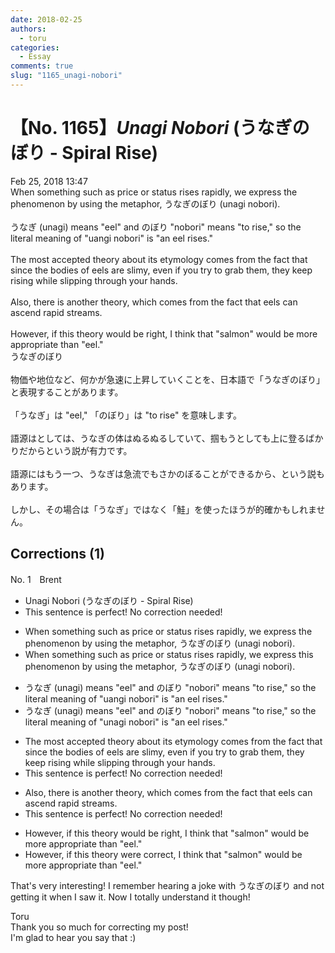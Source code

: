 ```yaml
---
date: 2018-02-25
authors:
  - toru
categories:
  - Essay
comments: true
slug: "1165_unagi-nobori"
---
```


# 【No. 1165】<strong><em>Unagi Nobori</em></strong> (うなぎのぼり - Spiral Rise)
<div class="date">Feb 25, 2018 13:47</div>
<div id="post"><div id="body_show_ori">
When something such as price or status rises rapidly, we express the phenomenon by using the metaphor, うなぎのぼり (unagi nobori).<br/><br/>うなぎ (unagi) means "eel" and のぼり "nobori" means "to rise," so the literal meaning of "uangi nobori" is "an eel rises."<br/><br/>The most accepted theory about its etymology comes from the fact that since the bodies of eels are slimy, even if you try to grab them, they keep rising while slipping through your hands.<br/><br/>Also, there is another theory, which comes from the fact that eels can ascend rapid streams.<br/><br/>However, if this theory would be right, I think that "salmon" would be more appropriate than "eel."
</div></div>

<!-- more -->

<div id="post_ja"><div id="body_show_mo">
うなぎのぼり<br/><br/>物価や地位など、何かが急速に上昇していくことを、日本語で「うなぎのぼり」と表現することがあります。<br/><br/>「うなぎ」は "eel," 「のぼり」は "to rise" を意味します。<br/><br/>語源はとしては、うなぎの体はぬるぬるしていて、掴もうとしても上に登るばかりだからという説が有力です。<br/><br/>語源にはもう一つ、うなぎは急流でもさかのぼることができるから、という説もあります。<br/><br/>しかし、その場合は「うなぎ」ではなく「鮭」を使ったほうが的確かもしれません。
</div></div>

## Corrections (1)
<div id="block"><div class="first_name"> No. 1　<span class="just_name">Brent</span></div><div id="block2">
<ul class="correction_field">
<li class="incorrect">Unagi Nobori (うなぎのぼり - Spiral Rise)</li>
<li class="corrected perfect">This sentence is perfect! No correction needed!</li>
</ul>
<ul class="correction_field">
<li class="incorrect">When something such as price or status rises rapidly, we express the phenomenon by using the metaphor, うなぎのぼり (unagi nobori).</li>
<li class="corrected correct">
When something such as price or status rises rapidly, we express <span class="f_blue">this</span> phenomenon by using the metaphor, うなぎのぼり (unagi nobori).
</li>
</ul>
<ul class="correction_field">
<li class="incorrect">うなぎ (unagi) means "eel" and のぼり "nobori" means "to rise," so the literal meaning of "uangi nobori" is "an eel rises."</li>
<li class="corrected correct">
うなぎ (unagi) means "eel" and のぼり "nobori" means "to rise," so the literal meaning of "u<span class="f_blue">na</span>gi nobori" is "an eel rises."
</li>
</ul>
<ul class="correction_field">
<li class="incorrect">The most accepted theory about its etymology comes from the fact that since the bodies of eels are slimy, even if you try to grab them, they keep rising while slipping through your hands.</li>
<li class="corrected perfect">This sentence is perfect! No correction needed!</li>
</ul>
<ul class="correction_field">
<li class="incorrect">Also, there is another theory, which comes from the fact that eels can ascend rapid streams.</li>
<li class="corrected perfect">This sentence is perfect! No correction needed!</li>
</ul>
<ul class="correction_field">
<li class="incorrect">However, if this theory would be right, I think that "salmon" would be more appropriate than "eel."</li>
<li class="corrected correct">
However, if this theory <span class="f_blue">were correct</span>, I think that "salmon" would be more appropriate than "eel."
</li>
</ul>
<p class="comment_small">
 That's very interesting! I remember hearing a joke with うなぎのぼり and not getting it when I saw it. Now I totally understand it though!
</p>

</div><div class="name"><span class="just_name">Toru</span><br>
Thank you so much for correcting my post!<br/>I'm glad to hear you say that :)
</div>
</div>
